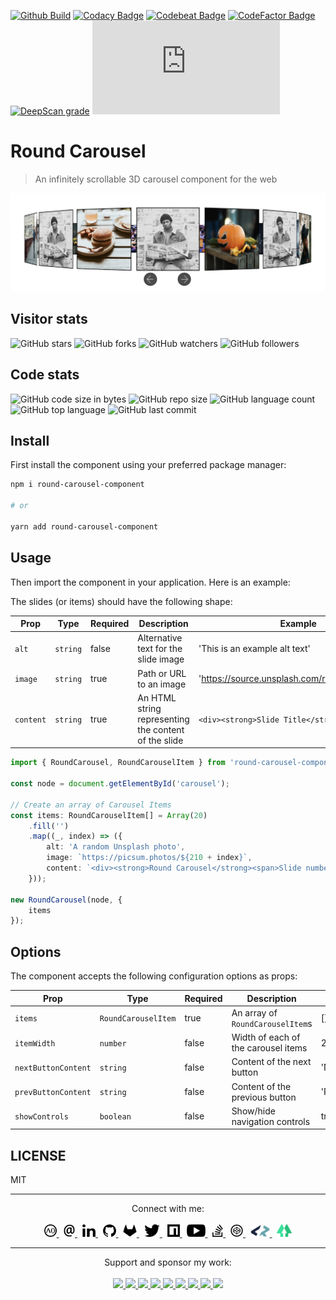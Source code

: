[![Github Build](https://github.com/scriptex/round-carousel-component/workflows/Build/badge.svg)](https://github.com/scriptex/round-carousel-component/actions?query=workflow%3ABuild)
[![Codacy Badge](https://app.codacy.com/project/badge/Grade/34d3d75710534dc6a38c3584a1dcd068)](https://www.codacy.com/gh/scriptex/round-carousel-component/dashboard?utm_source=github.com&utm_medium=referral&utm_content=scriptex/round-carousel-component&utm_campaign=Badge_Grade)
[![Codebeat Badge](https://codebeat.co/badges/d765a4c8-2c0e-44f2-89c3-fa364fdc14e6)](https://codebeat.co/projects/github-com-scriptex-round-carousel-component-master)
[![CodeFactor Badge](https://www.codefactor.io/repository/github/scriptex/round-carousel-component/badge)](https://www.codefactor.io/repository/github/scriptex/round-carousel-component)
[![DeepScan grade](https://deepscan.io/api/teams/3574/projects/5257/branches/40799/badge/grade.svg)](https://deepscan.io/dashboard#view=project&tid=3574&pid=5257&bid=40799)
[![Analytics](https://ga-beacon-361907.ew.r.appspot.com/UA-83446952-1/github.com/scriptex/round-carousel-component/README.md?pixel)](https://github.com/scriptex/round-carousel-component/)

# Round Carousel

> An infinitely scrollable 3D carousel component for the web

![Demo](https://raw.githubusercontent.com/scriptex/round-carousel-component/master/demo/demo.png)

## Visitor stats

![GitHub stars](https://img.shields.io/github/stars/scriptex/round-carousel-component?style=social)
![GitHub forks](https://img.shields.io/github/forks/scriptex/round-carousel-component?style=social)
![GitHub watchers](https://img.shields.io/github/watchers/scriptex/round-carousel-component?style=social)
![GitHub followers](https://img.shields.io/github/followers/scriptex?style=social)

## Code stats

![GitHub code size in bytes](https://img.shields.io/github/languages/code-size/scriptex/round-carousel-component)
![GitHub repo size](https://img.shields.io/github/repo-size/scriptex/round-carousel-component?style=plastic)
![GitHub language count](https://img.shields.io/github/languages/count/scriptex/round-carousel-component?style=plastic)
![GitHub top language](https://img.shields.io/github/languages/top/scriptex/round-carousel-component?style=plastic)
![GitHub last commit](https://img.shields.io/github/last-commit/scriptex/round-carousel-component?style=plastic)

## Install

First install the component using your preferred package manager:

```sh
npm i round-carousel-component

# or

yarn add round-carousel-component
```

## Usage

Then import the component in your application. Here is an example:

The slides (or items) should have the following shape:

| Prop      | Type     | Required | Description                                          | Example                                      |
| --------- | -------- | -------- | ---------------------------------------------------- | -------------------------------------------- |
| `alt`     | `string` | false    | Alternative text for the slide image                 | 'This is an example alt text'                |
| `image`   | `string` | true     | Path or URL to an image                              | 'https://source.unsplash.com/random/210x210' |
| `content` | `string` | true     | An HTML string representing the content of the slide | `<div><strong>Slide Title</strong></div>`    |

```typescript
import { RoundCarousel, RoundCarouselItem } from 'round-carousel-component';

const node = document.getElementById('carousel');

// Create an array of Carousel Items
const items: RoundCarouselItem[] = Array(20)
	.fill('')
	.map((_, index) => ({
		alt: 'A random Unsplash photo',
		image: `https://picsum.photos/${210 + index}`,
		content: `<div><strong>Round Carousel</strong><span>Slide number ${index + 1}</span></div>`
	}));

new RoundCarousel(node, {
	items
});
```

## Options

The component accepts the following configuration options as props:

| Prop                | Type                | Required | Description                         | Default    |
| ------------------- | ------------------- | -------- | ----------------------------------- | ---------- |
| `items`             | `RoundCarouselItem` | true     | An array of `RoundCarouselItem`s    | []         |
| `itemWidth`         | `number`            | false    | Width of each of the carousel items | 210        |
| `nextButtonContent` | `string`            | false    | Content of the next button          | 'Next'     |
| `prevButtonContent` | `string`            | false    | Content of the previous button      | 'Previous' |
| `showControls`      | `boolean`           | false    | Show/hide navigation controls       | true       |

## LICENSE

MIT

---

<div align="center">
    Connect with me:
</div>

<br />

<div align="center">
    <a href="https://atanas.info">
        <img src="https://raw.githubusercontent.com/scriptex/socials/master/styled-assets/logo.svg" height="20" alt="">
    </a>
    &nbsp;
    <a href="mailto:hi@atanas.info">
        <img src="https://raw.githubusercontent.com/scriptex/socials/master/styled-assets/email.svg" height="20" alt="">
    </a>
    &nbsp;
    <a href="https://www.linkedin.com/in/scriptex/">
        <img src="https://raw.githubusercontent.com/scriptex/socials/master/styled-assets/linkedin.svg" height="20" alt="">
    </a>
    &nbsp;
    <a href="https://github.com/scriptex">
        <img src="https://raw.githubusercontent.com/scriptex/socials/master/styled-assets/github.svg" height="20" alt="">
    </a>
    &nbsp;
    <a href="https://gitlab.com/scriptex">
        <img src="https://raw.githubusercontent.com/scriptex/socials/master/styled-assets/gitlab.svg" height="20" alt="">
    </a>
    &nbsp;
    <a href="https://twitter.com/scriptexbg">
        <img src="https://raw.githubusercontent.com/scriptex/socials/master/styled-assets/twitter.svg" height="20" alt="">
    </a>
    &nbsp;
    <a href="https://www.npmjs.com/~scriptex">
        <img src="https://raw.githubusercontent.com/scriptex/socials/master/styled-assets/npm.svg" height="20" alt="">
    </a>
    &nbsp;
    <a href="https://www.youtube.com/user/scriptex">
        <img src="https://raw.githubusercontent.com/scriptex/socials/master/styled-assets/youtube.svg" height="20" alt="">
    </a>
    &nbsp;
    <a href="https://stackoverflow.com/users/4140082/atanas-atanasov">
        <img src="https://raw.githubusercontent.com/scriptex/socials/master/styled-assets/stackoverflow.svg" height="20" alt="">
    </a>
    &nbsp;
    <a href="https://codepen.io/scriptex/">
        <img src="https://raw.githubusercontent.com/scriptex/socials/master/styled-assets/codepen.svg" width="20" alt="">
    </a>
    &nbsp;
    <a href="https://profile.codersrank.io/user/scriptex">
        <img src="https://raw.githubusercontent.com/scriptex/socials/master/styled-assets/codersrank.svg" height="20" alt="">
    </a>
    &nbsp;
    <a href="https://linktr.ee/scriptex">
        <img src="https://raw.githubusercontent.com/scriptex/socials/master/styled-assets/linktree.svg" height="20" alt="">
    </a>
</div>

---

<div align="center">
Support and sponsor my work:
<br />
<br />
<a href="https://twitter.com/intent/tweet?text=Checkout%20this%20awesome%20developer%20profile%3A&url=https%3A%2F%2Fgithub.com%2Fscriptex&via=scriptexbg&hashtags=software%2Cgithub%2Ccode%2Cawesome" title="Tweet">
	<img src="https://img.shields.io/badge/Tweet-Share_my_profile-blue.svg?logo=twitter&color=38A1F3" />
</a>
<a href="https://paypal.me/scriptex" title="Donate on Paypal">
	<img src="https://img.shields.io/badge/Donate-Support_me_on_PayPal-blue.svg?logo=paypal&color=222d65" />
</a>
<a href="https://revolut.me/scriptex" title="Donate on Revolut">
	<img src="https://img.shields.io/endpoint?url=https://raw.githubusercontent.com/scriptex/scriptex/master/badges/revolut.json" />
</a>
<a href="https://patreon.com/atanas" title="Become a Patron">
	<img src="https://img.shields.io/badge/Become_Patron-Support_me_on_Patreon-blue.svg?logo=patreon&color=e64413" />
</a>
<a href="https://ko-fi.com/scriptex" title="Buy Me A Coffee">
	<img src="https://img.shields.io/badge/Donate-Buy%20me%20a%20coffee-yellow.svg?logo=ko-fi" />
</a>
<a href="https://liberapay.com/scriptex/donate" title="Donate on Liberapay">
	<img src="https://img.shields.io/liberapay/receives/scriptex?label=Donate%20on%20Liberapay&logo=liberapay" />
</a>

<a href="https://img.shields.io/endpoint?url=https://raw.githubusercontent.com/scriptex/scriptex/master/badges/bitcoin.json" title="Donate Bitcoin">
	<img src="https://img.shields.io/endpoint?url=https://raw.githubusercontent.com/scriptex/scriptex/master/badges/bitcoin.json" />
</a>
<a href="https://img.shields.io/endpoint?url=https://raw.githubusercontent.com/scriptex/scriptex/master/badges/etherium.json" title="Donate Etherium">
	<img src="https://img.shields.io/endpoint?url=https://raw.githubusercontent.com/scriptex/scriptex/master/badges/etherium.json" />
</a>
<a href="https://img.shields.io/endpoint?url=https://raw.githubusercontent.com/scriptex/scriptex/master/badges/shiba-inu.json" title="Donate Shiba Inu">
	<img src="https://img.shields.io/endpoint?url=https://raw.githubusercontent.com/scriptex/scriptex/master/badges/shiba-inu.json" />
</a>
</div>
